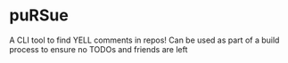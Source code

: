 # puRSue
A CLI tool to find YELL comments in repos! Can be used as part of a build
process to ensure no TODOs and friends are left
